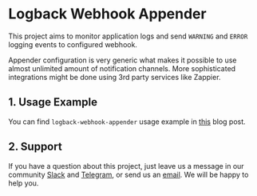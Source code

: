 # Logback Webhook Appender

This project aims to monitor application logs and send `WARNING` and `ERROR` logging events to configured webhook.

Appender configuration is very generic what makes it possible to use almost unlimited amount of notification channels.
More sophisticated integrations might be done using 3rd party services like Zappier.
 
## 1. Usage Example

You can find `logback-webhook-appender` usage example in [this](https://dev.to/sip3/how-to-monitor-remote-jvm-applications-with-logback-webhook-appender-2oc5) blog post.

## 2. Support

If you have a question about this project, just leave us a message in our community [Slack](https://join.slack.com/t/sip3-community/shared_invite/enQtOTIyMjg3NDI0MjU3LWUwYzhlOTFhODYxMTEwNjllYjZjNzc1M2NmM2EyNDM0ZjJmNTVkOTg1MGQ3YmFmNWU5NjlhOGI3MWU1MzUwMjE) and [Telegram](https://t.me/sip3io), or send us an [email](mailto:support@sip3.io). We will be happy to help you.   
